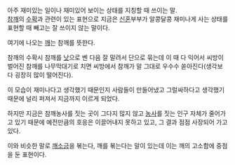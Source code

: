 아주 재미있는 일이나 재미있어 보이는 상태를 지칭할 때 쓰이는 말.  
[참깨](%EC%B0%B8%EA%B9%A8.md)의 [수확](%EC%88%98%ED%99%95.md)과 관련이 있는 표현으로
지금은 [신혼](%EC%8B%A0%ED%98%BC.md)부부가 알콩달콩 재미나게 사는 상태를 표현할 때 빼고는 잘 쓰이지 않는 말이다.

여기에 나오는 [깨](%EA%B9%A8.md)는 참깨를 뜻한다.

참깨의 수확시 참깨를 [낫](%EB%82%AB.md)으로 벤 다음 잘 말려서 단으로 묶는데 이 때 다 익어서 씨방이 벌어진 참깨를
나무막대기로 치면 씨방에서 참깨가 말 그대로 우수수 쏟아진다(생각보다 굉장히 많이 떨어진다).

이 모습이 재미나다고 생각했기 때문인지 사람들이 만들어냈고 그럴싸하다고 생각했기 때문에 널리 퍼져서 지금까지 이르게 되었다.  

하지만 지금은 참깨농사를 짓는 곳이 그다지 많지 않고 [농사](%EB%86%8D%EC%82%AC.md)를 짓는 인구 자체가 줄어가고
있기 때문에 예전만큼의 호응은 이끌어내지 못하고 있고, 그 결과 점점 사장되어 가고 있다.

이와 비슷한 말로 [깨소금](%EA%B9%A8%EC%86%8C%EA%B8%88.md)을 볶는다, 깨를 볶는다는 말이 있는데 이는 깨의
고소함에 중점을 둔 표현이다.

